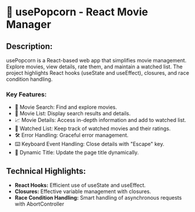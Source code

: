 # 🍿 usePopcorn - React Movie Manager

## Description:
usePopcorn is a React-based web app that simplifies movie management. Explore movies, view details, rate them, and maintain a watched list. The project highlights React hooks (useState and useEffect), closures, and race condition handling.

### Key Features:

- 🎥 Movie Search: Find and explore movies.
- 📃 Movie List: Display search results and details.
- 📈 Movie Details: Access in-depth information and add to watched list.
- 👀 Watched List: Keep track of watched movies and their ratings.
- 🛠️ Error Handling: Graceful error management.
- ⌨️ Keyboard Event Handling: Close details with "Escape" key.
- 🌟 Dynamic Title: Update the page title dynamically.


## Technical Highlights:

- **React Hooks:** Efficient use of useState and useEffect.
- **Closures:** Effective variable management with closures.
- **Race Condition Handling:** Smart handling of asynchronous requests with AbortController



